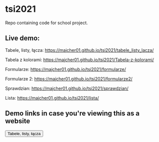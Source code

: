 # tsi2021
Repo containing code for school project.

## Live demo:

Tabele, listy, łącza: https://majcher01.github.io/tsi2021/tabele_listy_lacza/

Tabela z kolorami: https://majcher01.github.io/tsi2021/Tabela-z-kolorami/

Formularze: https://majcher01.github.io/tsi2021/formularze/

Formularze 2: https://majcher01.github.io/tsi2021/formularze2/

Sprawdzian: https://majcher01.github.io/tsi2021/sprawdzian/

Lista: https://majcher01.github.io/tsi2021/lista/

## Demo links in case you're viewing this as a website

<a href="https://majcher01.github.io/tsi2021/tabele_listy_lacza/"><button>Tabele, listy, łącza</button></a>
